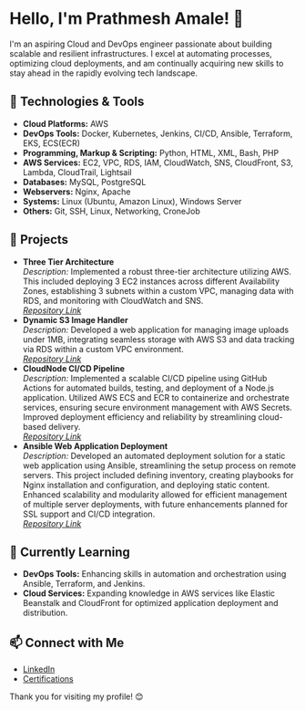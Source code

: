 # Hello, I'm Prathmesh Amale! 👋

I'm an aspiring Cloud and DevOps engineer passionate about building scalable and resilient infrastructures. I excel at automating processes, optimizing cloud deployments, and am continually acquiring new skills to stay ahead in the rapidly evolving tech landscape.

## 🔧 Technologies & Tools
- **Cloud Platforms:** AWS
- **DevOps Tools:** Docker, Kubernetes, Jenkins, CI/CD, Ansible, Terraform, EKS, ECS(ECR)
- **Programming, Markup & Scripting:** Python, HTML, XML, Bash, PHP
- **AWS Services:** EC2, VPC, RDS, IAM, CloudWatch, SNS, CloudFront, S3, Lambda, CloudTrail, Lightsail
- **Databases:** MySQL, PostgreSQL
- **Webservers:** Nginx, Apache
- **Systems:** Linux (Ubuntu, Amazon Linux), Windows Server
- **Others:** Git, SSH, Linux, Networking, CroneJob

## 🚀 Projects
- **Three Tier Architecture**  
  *Description:* Implemented a robust three-tier architecture utilizing AWS. This included deploying 3 EC2 instances across different Availability Zones, establishing 3 subnets within a custom VPC, managing data with RDS, and monitoring with CloudWatch and SNS.  
  *[Repository Link](https://github.com/prathmesh2102003/AWS-3TA.git)*
- **Dynamic S3 Image Handler**  
  *Description:* Developed a web application for managing image uploads under 1MB, integrating seamless storage with AWS S3 and data tracking via RDS within a custom VPC environment.  
  *[Repository Link](https://github.com/prathmesh2102003/Dynamic_S3_Image_Handler.git)*
- **CloudNode CI/CD Pipeline**  
  *Description:* Implemented a scalable CI/CD pipeline using GitHub Actions for automated builds, testing, and deployment of a Node.js application. Utilized AWS ECS and ECR to containerize and orchestrate services, ensuring secure environment management with AWS Secrets. Improved deployment efficiency and reliability by streamlining cloud-based delivery.  
  *[Repository Link](https://github.com/prathmesh2102003/CloudNode.git)*
- **Ansible Web Application Deployment**  
  *Description:* Developed an automated deployment solution for a static web application using Ansible, streamlining the setup process on remote servers. This project included defining inventory, creating playbooks for Nginx installation and configuration, and deploying static content. Enhanced scalability and modularity allowed for efficient management of multiple server deployments, with future enhancements planned for SSL support and CI/CD integration.  
  *[Repository Link](https://github.com/prathmesh2102003/Swift_Ansible_Deployment.git)*  
  

## 🌱 Currently Learning
- **DevOps Tools:** Enhancing skills in automation and orchestration using Ansible, Terraform, and Jenkins.
- **Cloud Services:** Expanding knowledge in AWS services like Elastic Beanstalk and CloudFront for optimized application deployment and distribution.

## 📫 Connect with Me
- [LinkedIn](https://www.linkedin.com/in/prathmesh-amale-3ba238312/)
- [Certifications](https://drive.google.com/drive/folders/14mNtmLjlSg7qnljLXkJiUiluKZsxCvtU)

Thank you for visiting my profile! 😊


